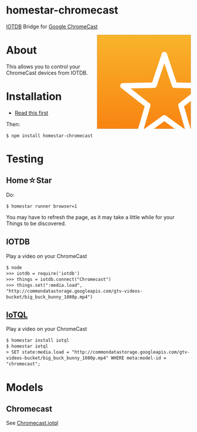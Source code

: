 # homestar-chromecast
[IOTDB](https://github.com/dpjanes/node-iotdb) Bridge for [Google ChromeCast](https://www.google.com/intl/en_ca/chromecast/?utm_source=chromecast.com)

<img src="https://raw.githubusercontent.com/dpjanes/iotdb-homestar/master/docs/HomeStar.png" align="right" />

# About

This allows you to control your ChromeCast devices from IOTDB.

# Installation

* [Read this first](https://github.com/dpjanes/node-iotdb/blob/master/docs/install.md)

Then:

    $ npm install homestar-chromecast

# Testing
## Home☆Star

Do:

	$ homestar runner browser=1
	
You may have to refresh the page, as it may take a little while for your Things to be discovered.

## IOTDB

Play a video on your ChromeCast

	$ node
	>>> iotdb = require('iotdb')
	>>> things = iotdb.connect("Chromecast")
	>>> things.set(":media.load", "http://commondatastorage.googleapis.com/gtv-videos-bucket/big_buck_bunny_1080p.mp4")
	
## [IoTQL](https://github.com/dpjanes/iotdb-iotql)

Play a video on your ChromeCast

	$ homestar install iotql
	$ homestar iotql
	> SET state:media.load = "http://commondatastorage.googleapis.com/gtv-videos-bucket/big_buck_bunny_1080p.mp4" WHERE meta:model-id = "chromecast";
	

# Models
## Chromecast

See [Chromecast.iotql](https://github.com/dpjanes/homestar-chromecast/blob/master/models/Chromecast.iotql)
